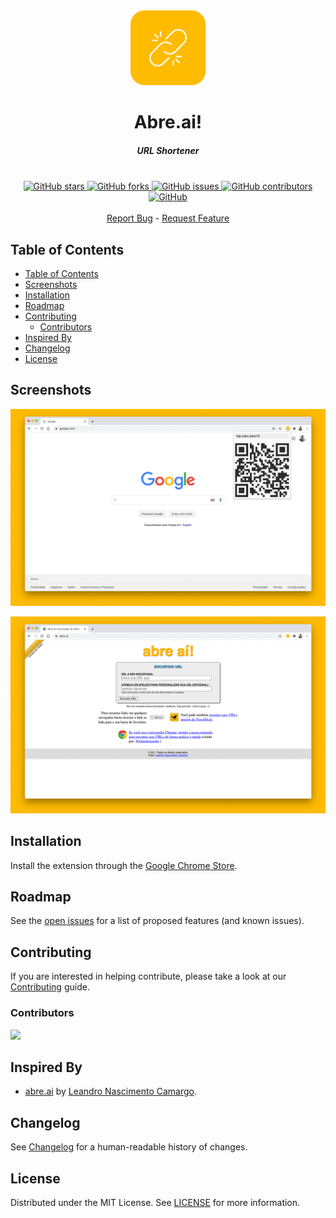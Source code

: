 <div align="center">
  <a href="https://chrome.google.com/webstore/detail/manbfoambbfcbnhmjbnbggklhoclonnb">
    <img src="images/logo.png" alt="Logo" width="120">
  </a>
</div>
<h1 align="center">Abre.ai!</h1>
<h5 align="center">URL Shortener</h5>
<br>
<div align="center">
  <a href="https://github.com/demartini/abreai-url-shortener/stargazers">
    <img src="https://img.shields.io/github/stars/demartini/abreai-url-shortener?style=for-the-badge" alt="GitHub stars">
  </a>
  <a href="https://github.com/demartini/abreai-url-shortener/network/members">
    <img src="https://img.shields.io/github/forks/demartini/abreai-url-shortener?style=for-the-badge" alt="GitHub forks">
  </a>
  <a href="https://github.com/demartini/abreai-url-shortener/issues">
    <img src="https://img.shields.io/github/issues/demartini/abreai-url-shortener?style=for-the-badge" alt="GitHub issues">
  </a>
  <a href="https://github.com/demartini/abreai-url-shortener/graphs/contributors">
    <img src="https://img.shields.io/github/contributors/demartini/abreai-url-shortener?style=for-the-badge" alt="GitHub contributors">
  </a>
  <a href="https://github.com/demartini/abreai-url-shortener/blob/master/LICENSE">
    <img src="https://img.shields.io/github/license/demartini/abreai-url-shortener?style=for-the-badge" alt="GitHub">
  </a>
</div>
<br>
<div align="center">
  <a href="https://github.com/demartini/abreai-url-shortener/issues">Report Bug</a>
  -
  <a href="https://github.com/demartini/abreai-url-shortener/issues">Request Feature</a>
</div>

## Table of Contents

- [Table of Contents](#table-of-contents)
- [Screenshots](#screenshots)
- [Installation](#installation)
- [Roadmap](#roadmap)
- [Contributing](#contributing)
  - [Contributors](#contributors)
- [Inspired By](#inspired-by)
- [Changelog](#changelog)
- [License](#license)

## Screenshots

<p align="center">
  <img src="images/preview-01.png" alt="Preview">
</p>

<p align="center">
  <img src="images/preview-02.png" alt="Preview">
</p>

## Installation

Install the extension through the [Google Chrome Store](https://chrome.google.com/webstore/detail/manbfoambbfcbnhmjbnbggklhoclonnb).

## Roadmap

See the [open issues](https://github.com/demartini/abreai-url-shortener/issues) for a list of proposed features (and known issues).

## Contributing

If you are interested in helping contribute, please take a look at our [Contributing](CONTRIBUTING.md) guide.

### Contributors

<a href="https://github.com/demartini/abreai-url-shortener/graphs/contributors">
  <img src="https://contributors-img.web.app/image?repo=demartini/abreai-url-shortener" />
</a>

## Inspired By

- [abre.ai](https://abre.ai) by [Leandro Nascimento Camargo](https://github.com/leandro).

## Changelog

See [Changelog](CHANGELOG.md) for a human-readable history of changes.

## License

Distributed under the MIT License. See [LICENSE](LICENSE) for more information.